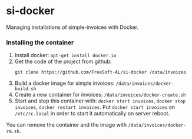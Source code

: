 si-docker
=========

Managing installations of simple-invoices with Docker.

### Installing the container

 1. Install docker: `apt-get install docker.io`
 2. Get the code of the project from github:
    ```
    git clone https://github.com/FreeSoft-AL/si-docker /data/invoices
    ```
 3. Build a docker image for simple invoices: `/data/invoices/docker-build.sh`
 4. Create a new container for invoices: `/data/invoices/docker-create.sh`
 5. Start and stop this container with: `docker start invoices`, `docker stop invoices`, `docker restart invoices`.
    Put `docker start invoices` on `/etc/rc.local` in order to start it automatically on server reboot.
    
You can remove the container and the image with `/data/invoices/docker-rm.sh`.
